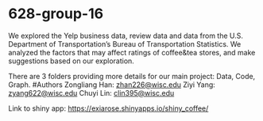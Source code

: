 # 628-group-16
 We explored the Yelp business data, review data and data from the U.S. Department of Transportation’s Bureau of Transportation Statistics. We analyzed the factors that may affect ratings of coffee&tea stores, and make suggestions based on our exploration.

There are 3 folders providing more details for our main project: Data, Code, Graph.
#Authors
Zongliang Han: zhan226@wisc.edu
Ziyi Yang: zyang622@wisc.edu
Chuyi Lin: clin395@wisc.edu

Link to shiny app: https://exiarose.shinyapps.io/shiny_coffee/

